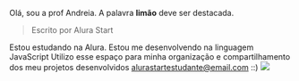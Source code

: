Olá, sou a prof Andreia.
A palavra **limão** deve ser destacada.
> Escrito por Alura Start

Estou estudando na Alura.
Estou me desenvolvendo na linguagem JavaScript
Utilizo esse espaço para minha organização e compartilhamento dos meu projetos desenvolvidos
alurastartestudante@email.com ::) 
![](https://images.educamaisbrasil.com.br/content/noticias/tudo-sobre-a-carreira-de-professor_g.jpg)





